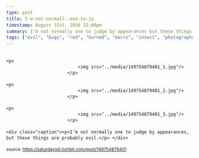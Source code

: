 ```yaml
---
type: post
title: I-m-not-normall--one-to-ju
timestamp: August 31st, 2016 12:00pm
summary: I’m not normally one to judge by appearances but these things are probably evilp 
tags: ["evil", "bugs", "red", "horned", "macro", "insect", "photography"]
---
```


                
                
                
                                                                                       <p>
                               <img src="../media/149754879401_1.jpg"/>
                           </p>
                                                                                                                           <p>
                               <img src="../media/149754879401_2.jpg"/>
                           </p>
                                                                                                                           <p>
                               <img src="../media/149754879401_3.jpg"/>
                           </p>
                                                                                                                      <div class="caption"><p>I’m not normally one to judge by appearances, but these things are probably evil.</p> </div>
                                    
                
                
                
                
                                
<small>source: https://saturdayxiii.tumblr.com/post/149754879401</small>